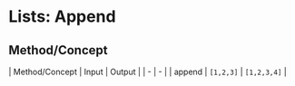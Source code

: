 # Lists: Append

## Method/Concept

| Method/Concept | Input | Output |
| - | - |
| append | `[1,2,3]` | `[1,2,3,4]` |